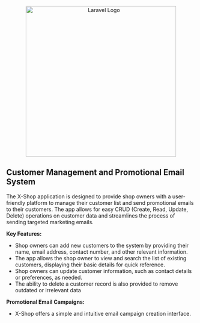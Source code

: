 <p align="center"><a href="https://laravel.com" target="_blank"><img src="https://raw.githubusercontent.com/laravel/art/master/logo-lockup/5%20SVG/2%20CMYK/1%20Full%20Color/laravel-logolockup-cmyk-red.svg" width="400" alt="Laravel Logo"></a></p>


## Customer Management and Promotional Email System

The X-Shop application is designed to provide shop owners with a user-friendly platform to manage their customer list and send promotional emails to their customers. The app allows for easy CRUD (Create, Read, Update, Delete) operations on customer data and streamlines the process of sending targeted marketing emails.


<strong>Key Features:</strong>

- Shop owners can add new customers to the system by providing their name, email address, contact number, and other relevant information.
- The app allows the shop owner to view and search the list of existing customers, displaying their basic details for quick reference.
- Shop owners can update customer information, such as contact details or preferences, as needed.
- The ability to delete a customer record is also provided to remove outdated or irrelevant data



<strong>Promotional Email Campaigns:</strong>

- X-Shop offers a simple and intuitive email campaign creation interface.
